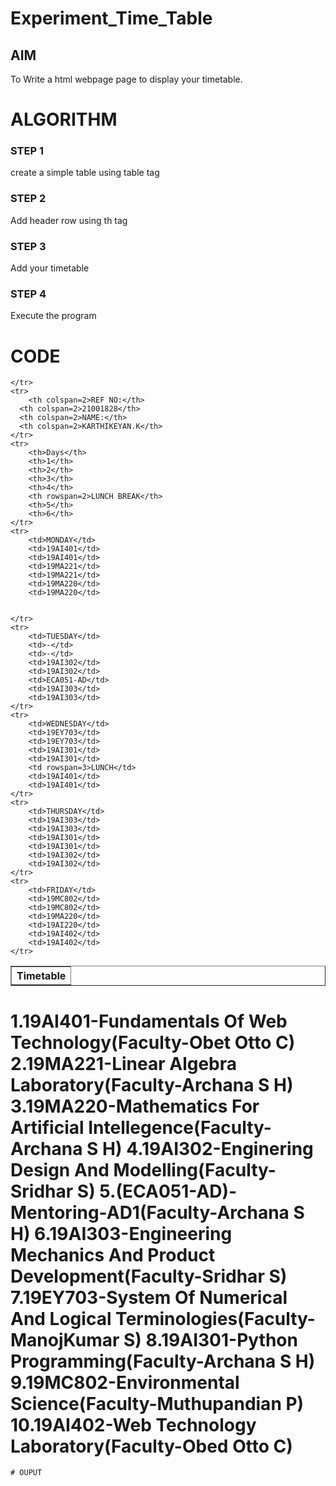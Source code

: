 # Experiment_Time_Table

## AIM
To Write a html webpage page to display your timetable.

# ALGORITHM
### STEP 1
create a simple table using table tag
### STEP 2
Add header row using th tag
### STEP 3
Add your timetable
### STEP 4
Execute the program

# CODE
<!DOCTYPE html>
<html>
<head>
<title>TimeTamble</title>
</head>
<body>
<table border=1>
	<tr>
    	<th colspan=8>Timetable</th>
       
        
    </tr>
    <tr>
    	<th colspan=2>REF NO:</th>
      <th colspan=2>21001828</th> 
      <th colspan=2>NAME:</th>
      <th colspan=2>KARTHIKEYAN.K</th>  
    </tr>
    <tr>
    	<th>Days</th>
    	<th>1</th>
        <th>2</th>
        <th>3</th>
        <th>4</th>
        <th rowspan=2>LUNCH BREAK</th>
        <th>5</th>
        <th>6</th>
    </tr>
    <tr>
    	<td>MONDAY</td>
        <td>19AI401</td>
        <td>19AI401</td>
        <td>19MA221</td>
        <td>19MA221</td>
        <td>19MA220</td>
        <td>19MA220</td>
        
        
    </tr>
    <tr>
    	<td>TUESDAY</td>
    	<td>-</td>
        <td>-</td>
        <td>19AI302</td>
        <td>19AI302</td>
        <td>ECA051-AD</td>
        <td>19AI303</td>
        <td>19AI303</td>
    </tr>
    <tr>
    	<td>WEDNESDAY</td>
    	<td>19EY703</td>
        <td>19EY703</td>
        <td>19AI301</td>
        <td>19AI301</td>
        <td rowspan=3>LUNCH</td>
        <td>19AI401</td>
        <td>19AI401</td>
    </tr>
    <tr>
    	<td>THURSDAY</td>
    	<td>19AI303</td>
        <td>19AI303</td>
        <td>19AI301</td>
        <td>19AI301</td>
        <td>19AI302</td>
        <td>19AI302</td>
    </tr>
    <tr>
    	<td>FRIDAY</td>
    	<td>19MC802</td>
        <td>19MC802</td>
        <td>19MA220</td>
        <td>19AI220</td>
        <td>19AI402</td>
        <td>19AI402</td>
    </tr>     
</table>
<h1>1.19AI401-Fundamentals Of Web Technology(Faculty-Obet Otto C)
    2.19MA221-Linear Algebra Laboratory(Faculty-Archana S H)
    3.19MA220-Mathematics For Artificial Intellegence(Faculty-Archana S H)
    4.19AI302-Enginering Design And Modelling(Faculty-Sridhar S)
    5.(ECA051-AD)-Mentoring-AD1(Faculty-Archana S H)
    6.19AI303-Engineering Mechanics And Product Development(Faculty-Sridhar S)
    7.19EY703-System Of Numerical And Logical Terminologies(Faculty-ManojKumar S)
    8.19AI301-Python Programming(Faculty-Archana S H)
    9.19MC802-Environmental Science(Faculty-Muthupandian P)
    10.19AI402-Web Technology Laboratory(Faculty-Obed Otto C)
</h1>
</body>
</html>


~~~
# OUPUT
